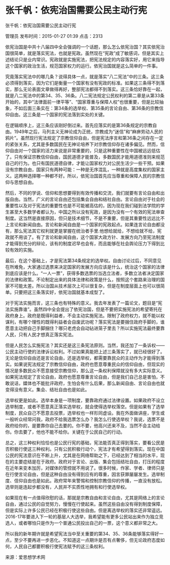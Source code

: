 # 张千帆：依宪治国需要公民主动行宪  
张千帆：依宪治国需要公民主动行宪

管理员 发布时间：2015-01-27 01:39  点击：2313

依宪治国是中共十八届四中全会强调的一个话题，那么怎么依宪治国？其实依宪治国很简单，就是落实宪法，也就是宪政。虽然现在“宪政”成了敏感词，但是其实上述结论只是业内常识。宪政就是实施宪法，把宪法规定的内容落实好，用它来指导这个国家的政治生活，规范国家权力的运行。依宪治国就是这么简单的一件事。

究竟落实宪法中的哪几条？说得具体一点，就是落实“八二宪法”中的三条。这三条必须得到落实，因为它们是衡量一个国家有没有宪政的标准。如果这三条得不到落实，那么无论表面文章做得再好，整部宪法都得不到落实。这三条恰好靠在一起，就是八二宪法中的第34、35、36条。八二宪法规定公民权利的第二章是从第33条开始的，其中“法律面前一律平等”、“国家尊重与保障人权”也很重要，但是比较抽象，不如后面三条实在：第34条的选举权、第35条的言论自由、第36条的宗教信仰自由。这三条是一个国家的宪法落到实处的关键。

在逻辑顺序上，这三条应该刚好倒过来。首先应落实的是第36条规定的宗教自由。1949年之后，马列主义无神论成为正统，宗教成为“迷信”和“麻痹劳动人民的鸦片”。虽然现行宪法规定了宗教信仰自由，但是宪法序言和第36条之间存在一定的紧张关系，尤其是多数国民在无神论培养下对宗教信仰存在诸多偏见。然而，信仰自由对一个国家的活力来说是非常重要的，只是这种重要性在中国被远远低估了。只有保证宗教信仰自由，国民道德才能普及，多数国民才能用道德准则来规范自己的行为。也只有国民道德自律，才能让国家权力对公民生活少一些干预。如果没有宗教自由，国家只有两种可能：一种是无序混乱，一种就是高度集权的国家主义。这两种选择哪一种都不好。所以，依宪治国首先应当尊重和保障人民的宗教信仰与思想自由。

然后，不同的学说、信仰和思想要得到有效传播和交流，我们就要有言论自由和出版自由。当然，广义的言论自由还包括集会自由和结社自由。言论自由对于社会的重要性以及对于宪法的重要性也是不可能被高估的，因为现在我们碰到法学院的学生甚至大多数学者都认为，中国之所以没有宪政，是因为没有一个有效的宪法审查制度。这当然是直接原因，但只是技术细节，不是不重要，但是其重要性远远比不上言论和新闻自由。言论和新闻自由是一个国家的宪政起点。如果连言论自由都没有，那么宪法其它权利就更是掌握在统治者手里.他想给就给，不想给就不给，宪政就不用谈了。有了言论和新闻自由，这个国家大政方针、发展方向乃至宪法制度才能得到充分的辩论，该有的制度迟早也会有，而且能够在社会舆论压力下得到比较有效的实施。

最后，在这个基础上，才是宪法第34条规定的选举权。自由讨论过后，不同意见在所难免，大家通过选票来决定国家的发展方向应该是什么，统治这个国家的法律到底应该是什么。“一人一票”，获得多数选票的当选立法者，多数立法者决定国家的法律和政策。不论制定出来的具体法律和政策是什么，按照这个套路来治理的国家不可能太差。所以治国从技术层次上可以很复杂，但是在制度层面上也可以很简单。只要把这三条落实好，依宪治国就基本成型了。

对于宪法实施而言，这三条也有特殊的意义。我去年发表了一篇论文，题目是“宪法实施靠谁”。虽然四中全会提出了依宪治国，但是不要把实施宪法的希望寄托在政府身上。政府是既得利益者，不会主动实施宪法。限制了政府权力，就不能以权谋利，有哪个理性的既得利益者会自废武功呢？落实宪法是要捆住政府手脚的，谁愿意主动把自己手脚捆住？哪只老虎会自动钻进笼子里去？所以实施宪法最终要靠人民，只有人民才想真正落实宪法。

但是人民怎么实施宪法？其实还是这三条宪法原则。当然，我还加了一条诉权——公民主动行使的法律诉讼权利。不过如果真能把上述三条落实了，就已经很好了。无论是信仰自由还是言论自由，还是选举权，都需要靠民众的主动作为才能得到落实。如果说宪法规定了宗教信仰自由，政府也愿意尊重民众的信仰自由，但现实的情况是多数民众不愿意接受宗教信仰，那么这一条权利保障就没有多大实际意义。如果宪法规定了言论自由，政府也愿意尊重言论自由，但是我们自己总是害怕，不敢说话，媒体也不能批评政府，生怕会有什么后果，那么新闻自由、言论自由也就变得没有意义。集会、结社自由也是如此。

选举权更是如此。选举本身是一项制度，要靠政府通过法律设置。如果政府不设立选举制度，或者不愿意真正落实选举权，就会使得选举权落空。但是如果有了选举制度，民众自己不愿意去投票，选举权也一样形同虚设。我在外面做讲座，学生或一般听众经常问我，政府不给我选票怎么办？我怎么行使选举权？我说，选票不是政府给你的，是要靠你自己去要的。你不要，他高兴还来不及，当然不会主动给你。你去要了，他也不能不给你。关键在于公民自己的行动。

总之，这三种权利恰恰也是公民行宪的基础，宪法能否真正得到落实，要看公民是否积极行使这三种权利。只有公民积极行动个，宪法才有希望得到落实。现在中国公民的宪法意识在不断上升，尤其是在网络帮助之下，已经达到了相当的水平，现在的主要症结是在于政府。政府对于言论、出版、集会包括结社自由，打压的程度在近年来变本加厉，对媒体的管控就不用说了。很多时候，作家、学者、律师只是在行使言论自由，但是这种自由没有得到应有的尊重，因言获罪屡屡发生。选举制度、信仰自由也是如此。政府常年来警惕和控制宗教信仰的传播，一直没有放松。选举则是连起步都没有，人民并不实质性地拥有和行使选举权。

如果现在有一点值得欣慰的话，那就是宗教自由和言论自由，尤其是网络上的言论自由，通过公民的自觉努力，慢慢在行使起来。虽然这些自由没有得到制度保障，但是实际上许多公民已经在积极行使这些自由。但是离选举权的落实还非常遥远。2016-17年要进入下一轮的基层人大选举，我希望能有更多公民站出来作为独立竞选人，或者哪怕只是作为一个普通公民投出自己的一票，这个意义都非常之大。

所以我的新年期许就是希望宪法当中至关重要的第34、35、36条能够落实得好一点，至少不要再进一步恶化。不知道这一点期许是否有点奢侈，但无论政府态度如何，人民自己都要积极行使宪法赋予的这三条权利。

来源：爱思想学术网